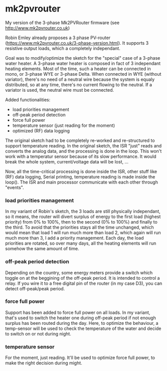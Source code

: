 # mk2pvrouter
My version of the 3-phase Mk2PVRouter firmware (see http://www.mk2pvrouter.co.uk)

Robin Emley already proposes a 3 phase PV-router (https://www.mk2pvrouter.co.uk/3-phase-version.html).
It supports 3 resistive output loads, which a completely independant.

Goal was to modify/optimize the sketch for the "special" case of a 3-phase water heater. A 3-phase water heater is composed in fact of 3 independant heating elements. Most of the time, such a heater can be connected in mono, or 3-phase WYE or 3-phase Delta.
When connected in WYE (without variator), there's no need of a neutral wire because the system is equaly distributed, so at any time, there's no current flowing to the neutral.
If a variator is used, the neutral wire must be connected.

Added functionalities:
- load priorities management
- off-peak period detection
- force full power
- temperature sensor (just reading for the moment)
- optimized (RF) data logging

The original sketch had to be completely re-worked and re-structured to support temperature reading. In the original sketch, the ISR "just" reads and converts the analog data, and the processing is done in the loop. This won't work with a temperatur sensor because of its slow performance. It would break the whole system, current/voltage data will be lost, ...

Now, all the time-critical processing is done inside the ISR, other stuff like (RF) data logging, Serial printing, temperature reading is made inside the loop(). The ISR and main processor communicate with each other through "events".

### load priorities management
In my variant of Robin's sketch, the 3 loads are still physically independant, so it means, the router will divert surplus of energy to the first load (highest priority) from 0% to 100%, then to the second (0% to 100%) and finally to the third.
To avoid that the priorities stays all the time unchanged, which would mean that load 1 will run much more than load 2, which again will run much more than 3, I add a priority management.
Each day, the load priorities are rotated, so over many days, all the heating elements will run somehow the same amount of time.

### off-peak period detection
Depending on the country, some energy meters provide a switch which toggle on at the beggining of the off-peak period. It is intended to control a relay. If you wire it to a free digital pin of the router (in my case D3), you can detect off-peak/peak period.

### force full power
Support has been added to force full power on all loads. In my variant, that's used to switch the heater one during off-peak period if not enough surplus has been routed during the day. Here, to optimize the behaviour, a temp-sensor will be used to check the temperature of the water and decide to switch on or not during night.

### temperature sensor
For the moment, just reading. It'll be used to optimize force full power, to make the right decision during might.
